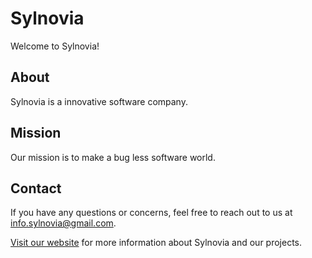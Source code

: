 # Sylnovia

Welcome to Sylnovia!

## About

Sylnovia is a innovative software company.

## Mission

Our mission is to make a bug less software world.


## Contact

If you have any questions or concerns, feel free to reach out to us at [info.sylnovia@gmail.com](mailto:info.sylnovia@gmail.com).

[Visit our website](https://www.sylnovia.com/) for more information about Sylnovia and our projects.
